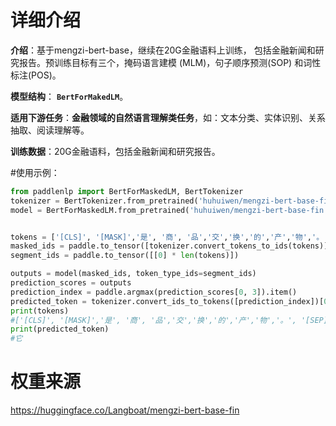 # 详细介绍
**介绍**：基于mengzi-bert-base，继续在20G金融语料上训练，
包括金融新闻和研究报告。预训练目标有三个，掩码语言建模 (MLM)，句子顺序预测(SOP)
和词性标注(POS)。

**模型结构**： **`BertForMakedLM`**。

**适用下游任务**：**金融领域的自然语言理解类任务**，如：文本分类、实体识别、关系抽取、阅读理解等。

**训练数据**：20G金融语料，包括金融新闻和研究报告。

#使用示例：
```python
from paddlenlp import BertForMaskedLM, BertTokenizer
tokenizer = BertTokenizer.from_pretrained('huhuiwen/mengzi-bert-base-fin')
model = BertForMaskedLM.from_pretrained('huhuiwen/mengzi-bert-base-fin')


tokens = ['[CLS]', '[MASK]','是', '商', '品','交','换','的','产','物','。', '[SEP]']
masked_ids = paddle.to_tensor([tokenizer.convert_tokens_to_ids(tokens)])
segment_ids = paddle.to_tensor([[0] * len(tokens)])

outputs = model(masked_ids, token_type_ids=segment_ids)
prediction_scores = outputs
prediction_index = paddle.argmax(prediction_scores[0, 3]).item()
predicted_token = tokenizer.convert_ids_to_tokens([prediction_index])[0]
print(tokens)
#['[CLS]', '[MASK]','是', '商', '品','交','换','的','产','物','。', '[SEP]']
print(predicted_token)
#它
```

# 权重来源
https://huggingface.co/Langboat/mengzi-bert-base-fin
